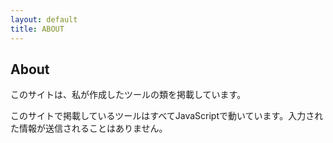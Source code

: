 ```yaml
---
layout: default
title: ABOUT
---
```


## About

このサイトは、私が作成したツールの類を掲載しています。

このサイトで掲載しているツールはすべてJavaScriptで動いています。入力された情報が送信されることはありません。